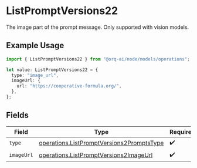 # ListPromptVersions22

The image part of the prompt message. Only supported with vision models.

## Example Usage

```typescript
import { ListPromptVersions22 } from "@orq-ai/node/models/operations";

let value: ListPromptVersions22 = {
  type: "image_url",
  imageUrl: {
    url: "https://cooperative-formula.org/",
  },
};
```

## Fields

| Field                                                                                                  | Type                                                                                                   | Required                                                                                               | Description                                                                                            |
| ------------------------------------------------------------------------------------------------------ | ------------------------------------------------------------------------------------------------------ | ------------------------------------------------------------------------------------------------------ | ------------------------------------------------------------------------------------------------------ |
| `type`                                                                                                 | [operations.ListPromptVersions2PromptsType](../../models/operations/listpromptversions2promptstype.md) | :heavy_check_mark:                                                                                     | N/A                                                                                                    |
| `imageUrl`                                                                                             | [operations.ListPromptVersions2ImageUrl](../../models/operations/listpromptversions2imageurl.md)       | :heavy_check_mark:                                                                                     | N/A                                                                                                    |